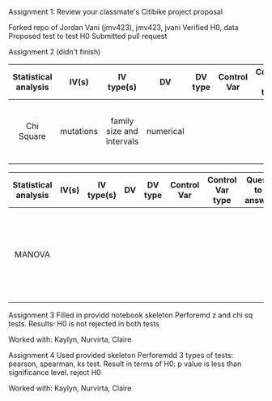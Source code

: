 Assignment 1: Review your classmate's Citibike project proposal

Forked repo of Jordan Vani (jmv423), jmv423, jvani
Verified H0, data 
Proposed test to test H0
Submitted pull request 

Assignment 2 (didn't finish)

|Statistical analysis|IV(s)|IV type(s)|DV |DV type|Control Var|Control Var type|Question to be answered|H0 |alpha|link to paper|
|:------------------:|:---:|:--------:|:-:|:-----:|:---------:|:--------------:|:---------------------:|:-:|:---:|:-----------:|
|Chi Square| mutations|family size and intervals|numerical|||||||[Effects of Red-Backed Salamanders on Ecosystem Functions](http://dx.doi.org/10.1371/journal.pone.0086854)|

|Statistical analysis|IV(s)|IV type(s)|DV |DV type|Control Var|Control Var type|Question to be answered|H0 |alpha|link to paper|
|:------------------:|:---:|:--------:|:-:|:-----:|:---------:|:--------------:|:---------------------:|:-:|:---:|:-----------:|
|MANOVA||||||||||[Joint Analysis of Multiple Traits Using "Optimal" Maximum Heritability Test](http://dx.doi.org/10.1371/journal.pone.0150975)|

Assignment 3
Filled in providd notebook skeleton 
Perforemd z and chi sq tests. 
Results: H0 is not rejected in both tests

Worked with: Kaylyn, Nurvirta, Claire

Assignment 4
Used provided skeleton 
Perforemdd 3 types of tests: pearson, spearman, ks test. 
Result in terms of H0: p value is less than significance level. reject H0

Worked with: Kaylyn, Nurvirta, Claire


